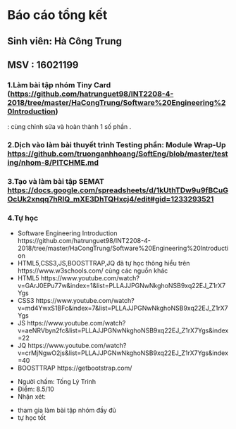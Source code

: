 # Báo cáo tổng kết
## Sinh viên: Hà Công Trung
## MSV      : 16021199

### 1.Làm bài tập nhóm Tiny Card (https://github.com/hatrunguet98/INT2208-4-2018/tree/master/HaCongTrung/Software%20Engineering%20Introduction)
: cùng chỉnh sửa và hoàn thành 1 số phần .
### 2.Dịch vào làm bài thuyết trình Testing phần: Module Wrap-Up https://github.com/truonganhhoang/SoftEng/blob/master/testing/nhom-8/PITCHME.md

### 3.Tạo và làm bài tập SEMAT https://docs.google.com/spreadsheets/d/1kUthTDw9u9fBCuGOcUk2xnqq7hRlQ_mXE3DhTQHxcj4/edit#gid=1233293521

### 4.Tự học

<ul>
<li> Software Engineering Introduction https://github.com/hatrunguet98/INT2208-4-2018/tree/master/HaCongTrung/Software%20Engineering%20Introduction</li>
<li>HTML5,CSS3,JS,BOOSTTRAP,JQ đã tự học thông hiểu trên https://www.w3schools.com/ cùng các nguồn khác</li>
<li>HTML5 https://www.youtube.com/watch?v=GArJ0EPu77w&index=1&list=PLLAJJPGNwNkghoNSB9xq22EJ_Z1rX7Ygs </li>
<li>CSS3 https://www.youtube.com/watch?v=md4YwxS1BFc&index=7&list=PLLAJJPGNwNkghoNSB9xq22EJ_Z1rX7Ygs </li>
<li>JS https://www.youtube.com/watch?v=aeNRVbyn2fc&list=PLLAJJPGNwNkghoNSB9xq22EJ_Z1rX7Ygs&index=22</li>
<li>JQ https://www.youtube.com/watch?v=crMjNgwO2js&list=PLLAJJPGNwNkghoNSB9xq22EJ_Z1rX7Ygs&index=40</li>
<li>BOOSTTRAP https://getbootstrap.com/</li>
</ul>

- Người chấm: Tống Lý Trinh
- Điểm: 8.5/10
- Nhận xét: 
+ tham gia làm bài tập nhóm đầy đủ
+ tự học tốt
